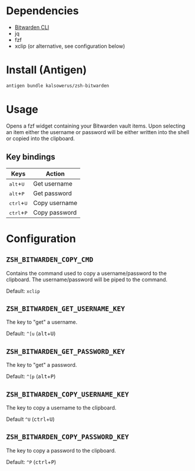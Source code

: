# Dependencies

- [Bitwarden CLI](https://github.com/bitwarden/cli)
- jq
- fzf
- xclip (or alternative, see configuration below)

# Install (Antigen)

```zsh
antigen bundle kalsowerus/zsh-bitwarden
```

# Usage
Opens a fzf widget containing your Bitwarden vault items.
Upon selecting an item either the username or password will be either written into the shell or copied into the clipboard.

## Key bindings

| Keys | Action |
| ---- | ------ |
| <kbd>alt</kbd>+<kbd>U</kbd> | Get username |
| <kbd>alt</kbd>+<kbd>P</kbd> | Get password |
| <kbd>ctrl</kbd>+<kbd>U</kbd> | Copy username |
| <kbd>ctrl</kbd>+<kbd>P</kbd> | Copy password |

# Configuration

## `ZSH_BITWARDEN_COPY_CMD`

Contains the command used to copy a username/password to the clipboard.
The username/password will be piped to the command.

Default: `xclip`

## `ZSH_BITWARDEN_GET_USERNAME_KEY`

The key to "get" a username.

Default: `^[u` (<kbd>alt</kbd>+<kbd>U</kbd>)

## `ZSH_BITWARDEN_GET_PASSWORD_KEY`

The key to "get" a password.

Default: `^[p` (<kbd>alt</kbd>+<kbd>P</kbd>)

## `ZSH_BITWARDEN_COPY_USERNAME_KEY`

The key to copy a username to the clipboard.

Default `^U` (<kbd>ctrl</kbd>+<kbd>U</kbd>)

## `ZSH_BITWARDEN_COPY_PASSWORD_KEY`

The key to copy a password to the clipboard.

Default: `^P` (<kbd>ctrl</kbd>+<kbd>P</kbd>)

